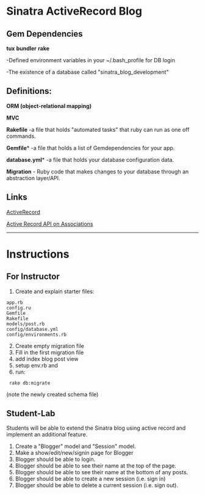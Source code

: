 Sinatra ActiveRecord Blog
==========

Gem Dependencies
--------------
**tux**
**bundler**
**rake**

-Defined environment variables in your ~/.bash_profile for DB login

-The existence of a database called "sinatra_blog_development"

Definitions:
--------------
**ORM (object-relational mapping)**

**MVC**

**Rakefile** -a file that holds "automated tasks" that ruby can run as one off commands.

**Gemfile*** -a file that holds a list of Gemdependencies for your app.

**database.yml*** -a file that holds your database configuration data.

**Migration** - Ruby code that makes changes to your database through an abstraction layer/API.

Links
---------------
[ActiveRecord](http://guides.rubyonrails.org/active_record_querying.html)

[Active Record API on Associations](http://api.rubyonrails.org/classes/ActiveRecord/Associations/ClassMethods.html)


--------------

Instructions
==============

For Instructor
--------------

1. Create and explain starter files:

```
app.rb
config.ru
Gemfile
Rakefile
models/post.rb
config/database.yml
config/environments.rb

```
2. Create empty migration file
3. Fill in the first migration file
4. add index blog post view
5. setup env.rb and 
6. run:

```
 rake db:migrate
```

(note the newly created schema file)

Student-Lab
-----------

Students will be able to extend the Sinatra blog using active record and implement an additional feature.

1. Create a "Blogger" model and "Session" model.
2. Make a show/edit/new/signin page for Blogger
3. Blogger should be able to login.
4. Blogger should be able to see their name at the top of the page.
5. Blogger should be able to see their name at the bottom of any posts.
6. Blogger should be able to create a new session (i.e. sign in)
7. Blogger should be able to delete a current session (i.e. sign out).

    